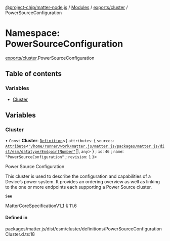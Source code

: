 [@project-chip/matter-node.js](../README.md) / [Modules](../modules.md) / [exports/cluster](exports_cluster.md) / PowerSourceConfiguration

# Namespace: PowerSourceConfiguration

[exports/cluster](exports_cluster.md).PowerSourceConfiguration

## Table of contents

### Variables

- [Cluster](exports_cluster.PowerSourceConfiguration.md#cluster)

## Variables

### Cluster

• `Const` **Cluster**: [`Definition`](exports_cluster.ClusterFactory.md#definition)\<\{ `attributes`: \{ `sources`: [`Attribute`](exports_cluster.md#attribute)\<[`"/home/runner/work/matter.js/matter.js/packages/matter.js/dist/esm/datatype/EndpointNumber"`](export._internal_.__home_runner_work_matter_js_matter_js_packages_matter_js_dist_esm_datatype_EndpointNumber_.md)[], `any`\>  } ; `id`: ``46`` ; `name`: ``"PowerSourceConfiguration"`` ; `revision`: ``1``  }\>

Power Source Configuration

This cluster is used to describe the configuration and capabilities of a Device’s power system. It provides an
ordering overview as well as linking to the one or more endpoints each supporting a Power Source cluster.

**`See`**

MatterCoreSpecificationV1_1 § 11.6

#### Defined in

packages/matter.js/dist/esm/cluster/definitions/PowerSourceConfigurationCluster.d.ts:18
